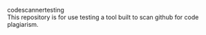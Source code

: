 codescannertesting  
This repository is for use testing a tool built to scan github for code plagiarism.
